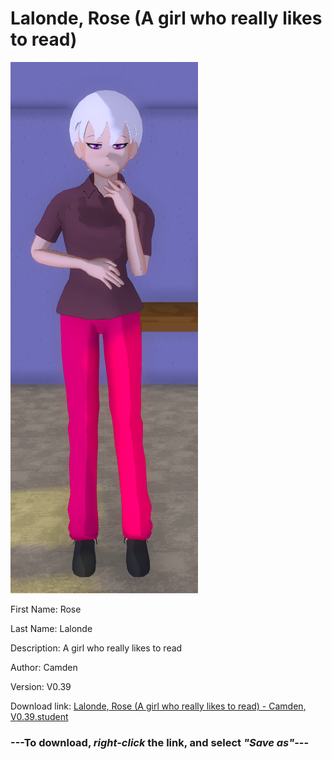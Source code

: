 # Lalonde, Rose (A girl who really likes to read)

<img src = "https://raw.githubusercontent.com/Arbiter1223/Daigaku-Gurashi-Custom-Students/master/Students/Files/Lalonde%2C%20Rose%20(A%20girl%20who%20really%20likes%20to%20read).png">

First Name: Rose

Last Name: Lalonde

Description: A girl who really likes to read

Author: Camden

Version: V0.39

Download link: <a href="https://raw.githubusercontent.com/Arbiter1223/Daigaku-Gurashi-Custom-Students/master/Students/Files/Lalonde%2C%20Rose%20(A%20girl%20who%20really%20likes%20to%20read)%20-%20Camden%2C%20V0.39.student">Lalonde, Rose (A girl who really likes to read) - Camden, V0.39.student</a>

### ---**To download, _right-click_ the link, and select _"Save as"_**---
